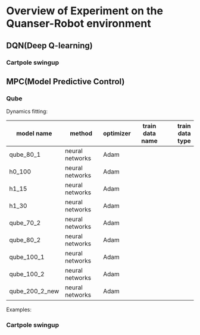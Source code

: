 # Overview of Experiment on the Quanser-Robot environment

## DQN(Deep Q-learning)

### Cartpole swingup





## MPC(Model Predictive Control)

### Qube
Dynamics fitting:

| model name |  method  | optimizer | train data name | train data type  |
|------|----------|-------------|-----------|--:|
|  qube_80_1    | neural networks         |   Adam          |           |   |
|  h0_100    | neural networks         |   Adam          |           |   |
| h1_15     | neural networks        |    Adam        |           |   |
| h1_30     |  neural networks  |  Adam     |      |
| qube_70_2     | neural networks   |  Adam     |      |
| qube_80_2    | neural networks   |  Adam     |      |
| qube_100_1     | neural networks   |  Adam     |      |
| qube_100_2     | neural networks   |  Adam     |      |
| qube_200_2_new     | neural networks   |  Adam     |      |


Examples:

### Cartpole swingup
